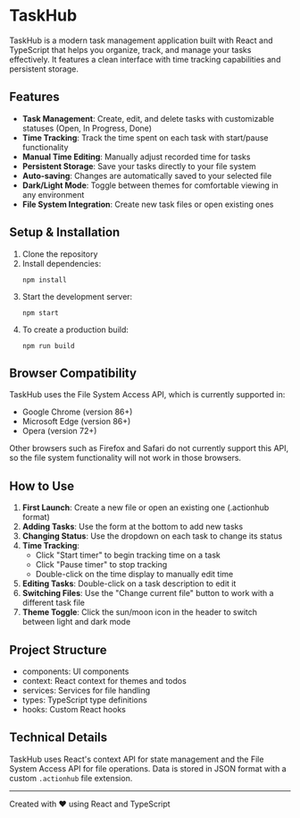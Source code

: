 # TaskHub

TaskHub is a modern task management application built with React and TypeScript that helps you organize, track, and manage your tasks effectively. It features a clean interface with time tracking capabilities and persistent storage.

## Features

- **Task Management**: Create, edit, and delete tasks with customizable statuses (Open, In Progress, Done)
- **Time Tracking**: Track the time spent on each task with start/pause functionality
- **Manual Time Editing**: Manually adjust recorded time for tasks
- **Persistent Storage**: Save your tasks directly to your file system
- **Auto-saving**: Changes are automatically saved to your selected file
- **Dark/Light Mode**: Toggle between themes for comfortable viewing in any environment
- **File System Integration**: Create new task files or open existing ones

## Setup & Installation

1. Clone the repository
2. Install dependencies:
   ```
   npm install
   ```
3. Start the development server:
   ```
   npm start
   ```
4. To create a production build:
   ```
   npm run build
   ```

## Browser Compatibility

TaskHub uses the File System Access API, which is currently supported in:
- Google Chrome (version 86+)
- Microsoft Edge (version 86+)
- Opera (version 72+)

Other browsers such as Firefox and Safari do not currently support this API, so the file system functionality will not work in those browsers.

## How to Use

1. **First Launch**: Create a new file or open an existing one (.actionhub format)
2. **Adding Tasks**: Use the form at the bottom to add new tasks
3. **Changing Status**: Use the dropdown on each task to change its status
4. **Time Tracking**: 
   - Click "Start timer" to begin tracking time on a task
   - Click "Pause timer" to stop tracking
   - Double-click on the time display to manually edit time
5. **Editing Tasks**: Double-click on a task description to edit it
6. **Switching Files**: Use the "Change current file" button to work with a different task file
7. **Theme Toggle**: Click the sun/moon icon in the header to switch between light and dark mode

## Project Structure

- components: UI components
- context: React context for themes and todos
- services: Services for file handling
- types: TypeScript type definitions
- hooks: Custom React hooks

## Technical Details

TaskHub uses React's context API for state management and the File System Access API for file operations. Data is stored in JSON format with a custom `.actionhub` file extension.

---

Created with ❤️ using React and TypeScript